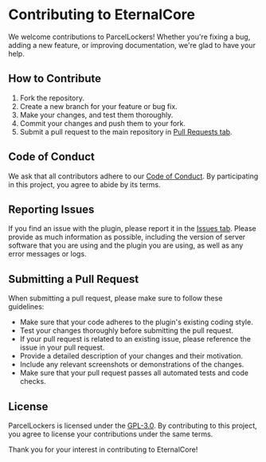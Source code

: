# Contributing to EternalCore

We welcome contributions to ParcelLockers! Whether you're fixing a bug, adding a new feature, or improving
documentation,
we're glad to have your help.

## How to Contribute

1. Fork the repository.
2. Create a new branch for your feature or bug fix.
3. Make your changes, and test them thoroughly.
4. Commit your changes and push them to your fork.
5. Submit a pull request to the main repository
   in [Pull Requests tab](https://github.com/EternalCodeTeam/ParcelLockers/compare).

## Code of Conduct

We ask that all contributors adhere to our [Code of Conduct](./CODE_OF_CONDUCT.md). By participating in this project,
you agree to abide by its terms.

## Reporting Issues

If you find an issue with the plugin, please report it in
the [Issues tab](https://github.com/EternalCodeTeam/ParcelLockers/issues/new/choose). Please provide as much information
as possible, including the version of server software that you are using and the plugin you are using, as well as any
error messages or logs.

## Submitting a Pull Request

When submitting a pull request, please make sure to follow these guidelines:

* Make sure that your code adheres to the plugin's existing coding style.
* Test your changes thoroughly before submitting the pull request.
* If your pull request is related to an existing issue, please reference the issue in your pull request.
* Provide a detailed description of your changes and their motivation.
* Include any relevant screenshots or demonstrations of the changes.
* Make sure that your pull request passes all automated tests and code checks.

## License

ParcelLockers is licensed under the [GPL-3.0](../LICENSE). By contributing to this project, you agree to license your
contributions under the same terms.

Thank you for your interest in contributing to EternalCore!